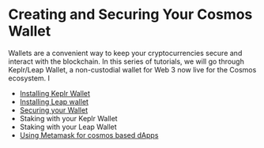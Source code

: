 # Creating and Securing Your Cosmos Wallet

Wallets are a convenient way to keep your cryptocurrencies secure and interact with the blockchain. In this series of tutorials, we will go through Keplr/Leap Wallet, a non-custodial wallet for Web 3 now live for the Cosmos ecosystem. I

* [Installing Keplr Wallet ](keplr.md)
* [Installing Leap wallet ](leap.md)
* [Securing your Wallet ](securing-your-wallet.md)
* Staking with your Keplr Wallet
* Staking with your Leap Wallet&#x20;
* [Using Metamask for cosmos based dApps](metamask-snap.md)

&#x20;
